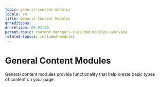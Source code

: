 ```yaml
---
topic: general-content-modules
locale: en
title: General Content Modules
dnneditions: 
dnnversion: 09.02.00
parent-topic: content-managers-included-modules-overview
related-topics: included-modules
---
```


# General Content Modules

General content modules provide functionality that help create basic types of content on your page.